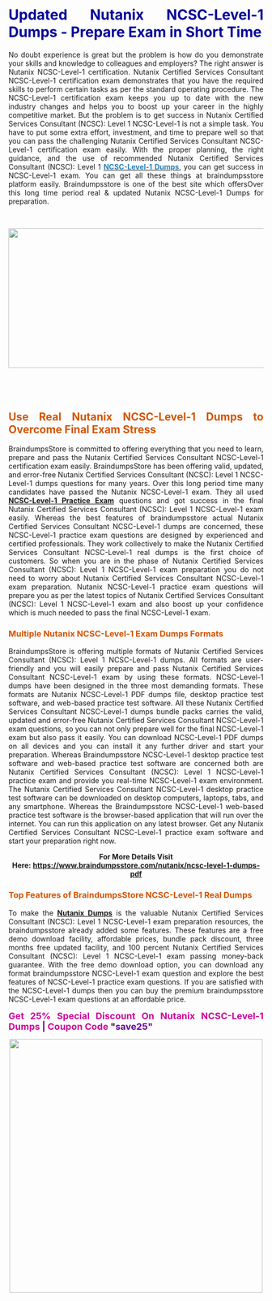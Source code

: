 <h1 style="text-align: justify;"><strong><span style="color:#000099;">Updated Nutanix NCSC-Level-1 Dumps - Prepare Exam in Short Time</span></strong></h1>

<p style="text-align: justify;">No doubt experience is great but the problem is how do you demonstrate your skills and knowledge to colleagues and employers? The right answer is Nutanix NCSC-Level-1 certification. Nutanix Certified Services Consultant NCSC-Level-1 certification exam demonstrates that you have the required skills to perform certain tasks as per the standard operating procedure. The NCSC-Level-1 certification exam keeps you up to date with the new industry changes and helps you to boost up your career in the highly competitive market. But the problem is to get success in Nutanix Certified Services Consultant (NCSC): Level 1 NCSC-Level-1 is not a simple task. You have to put some extra effort, investment, and time to prepare well so that you can pass the challenging Nutanix Certified Services Consultant NCSC-Level-1 certification exam easily. With the proper planning, the right guidance, and the use of recommended Nutanix Certified Services Consultant (NCSC): Level 1 <strong><a href="https://www.braindumpsstore.com/nutanix/ncsc-level-1-dumps-pdf"><span style="color:#2980b9;">NCSC-Level-1 Dumps</span></a></strong>, you can get success in NCSC-Level-1 exam. You can get all these things at braindumpsstore platform easily. Braindumpsstore is one of the best site which offersOver this long time period real & updated Nutanix NCSC-Level-1 Dumps for preparation.</p>

<p style="text-align: justify;"> </p>

<p style="text-align: center;"><a href="https://www.braindumpsstore.com/nutanix/ncsc-level-1-dumps-pdf"><img alt="" src="https://i.imgur.com/SuQEF8M.jpg" style="width: 700px; height: 275px;" /></a></p>

<h2 style="text-align: justify;"> </h2>

<h2 style="text-align: justify;"><strong><span style="color:#d35400;">Use Real Nutanix NCSC-Level-1 Dumps to Overcome Final Exam Stress</span></strong></h2>

<p style="text-align: justify;">BraindumpsStore is committed to offering everything that you need to learn, prepare and pass the Nutanix Certified Services Consultant NCSC-Level-1 certification exam easily. BraindumpsStore has been offering valid, updated, and error-free Nutanix Certified Services Consultant (NCSC): Level 1 NCSC-Level-1 dumps questions for many years. Over this long period time many candidates have passed the Nutanix NCSC-Level-1 exam. They all used <strong><a href="https://www.braindumpsstore.com/nutanix/ncsc-level-1-dumps-pdf">NCSC-Level-1 Practice Exam</a></strong> questions and got success in the final Nutanix Certified Services Consultant (NCSC): Level 1 NCSC-Level-1 exam easily. Whereas the best features of braindumpsstore actual Nutanix Certified Services Consultant NCSC-Level-1 dumps are concerned, these NCSC-Level-1 practice exam questions are designed by experienced and certified professionals. They work collectively to make the Nutanix Certified Services Consultant NCSC-Level-1 real dumps is the first choice of customers. So when you are in the phase of Nutanix Certified Services Consultant (NCSC): Level 1 NCSC-Level-1 exam preparation you do not need to worry about Nutanix Certified Services Consultant NCSC-Level-1 exam preparation. Nutanix NCSC-Level-1 practice exam questions will prepare you as per the latest topics of Nutanix Certified Services Consultant (NCSC): Level 1 NCSC-Level-1 exam and also boost up your confidence which is much needed to pass the final NCSC-Level-1 exam.</p>

<h3 style="text-align: justify;"><strong><span style="color:#d35400;">Multiple Nutanix NCSC-Level-1 Exam Dumps Formats</span></strong></h3>

<p style="text-align: justify;">BraindumpsStore is offering multiple formats of Nutanix Certified Services Consultant (NCSC): Level 1 NCSC-Level-1 dumps. All formats are user-friendly and you will easily prepare and pass Nutanix Certified Services Consultant NCSC-Level-1 exam by using these formats. NCSC-Level-1 dumps have been designed in the three most demanding formats. These formats are Nutanix NCSC-Level-1 PDF dumps file, desktop practice test software, and web-based practice test software. All these Nutanix Certified Services Consultant NCSC-Level-1 dumps bundle packs carries the valid, updated and error-free Nutanix Certified Services Consultant NCSC-Level-1 exam questions, so you can not only prepare well for the final NCSC-Level-1 exam but also pass it easily. You can download NCSC-Level-1 PDF dumps on all devices and you can install it any further driver and start your preparation. Whereas Braindumpsstore NCSC-Level-1 desktop practice test software and web-based practice test software are concerned both are Nutanix Certified Services Consultant (NCSC): Level 1 NCSC-Level-1 practice exam and provide you real-time NCSC-Level-1 exam environment. The Nutanix Certified Services Consultant NCSC-Level-1 desktop practice test software can be downloaded on desktop computers, laptops, tabs, and any smartphone. Whereas the Braindumpsstore NCSC-Level-1 web-based practice test software is the browser-based application that will run over the internet. You can run this application on any latest browser. Get any Nutanix Certified Services Consultant NCSC-Level-1 practice exam software and start your preparation right now.</p>

<p style="text-align: center;"><strong>For More Details Visit Here:</strong> <strong><a href="https://www.braindumpsstore.com/nutanix/ncsc-level-1-dumps-pdf">https://www.braindumpsstore.com/nutanix/ncsc-level-1-dumps-pdf</a></strong></p>

<h3 style="text-align: justify;"><strong><span style="color:#d35400;">Top Features of BraindumpsStore NCSC-Level-1 Real Dumps</span></strong></h3>

<p style="text-align: justify;">To make the <strong><a href="https://www.braindumpsstore.com/nutanix-dumps">Nutanix Dumps</a></strong> is the valuable Nutanix Certified Services Consultant (NCSC): Level 1 NCSC-Level-1 exam preparation resources, the braindumpsstore already added some features. These features are a free demo download facility, affordable prices, bundle pack discount, three months free updated facility, and 100 percent Nutanix Certified Services Consultant (NCSC): Level 1 NCSC-Level-1 exam passing money-back guarantee. With the free demo download option, you can download any format braindumpsstore NCSC-Level-1 exam question and explore the best features of NCSC-Level-1 practice exam questions. If you are satisfied with the NCSC-Level-1 dumps then you can buy the premium braindumpsstore NCSC-Level-1 exam questions at an affordable price.</p>

<p style="text-align: justify;"><strong><span style="font-size:18px;"><span style="color:#cc0099;">Get 25% Special Discount On Nutanix NCSC-Level-1 Dumps</span> <span style="color:#660099;">|</span> <span style="color:#cc0099;">Coupon Code</span> "<span style="color:#660099;">save25"</span></span></strong></p>

<p style="text-align: center;"><span style="font-size:18px;"><span style="color:#660099;"><a href="https://www.braindumpsstore.com/nutanix/ncsc-level-1-dumps-pdf"><img alt="" src="https://i.imgur.com/Jalz4aW.jpg" style="width: 500px; height: 500px;" /></a></span></span></p>
